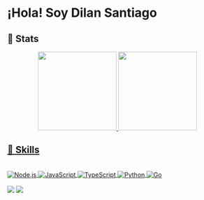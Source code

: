 # ¡Hola! Soy Dilan Santiago

## 📝 Stats

<div align="center">
  <a href="https://github.com/DilanAriza">
  <img height="180em" src="https://github-readme-stats.vercel.app/api?username=DilanAriza&show_icons=true&theme=dark&include_all_commits=true&count_private=true"/>
  <img height="180em" src="https://github-readme-stats.vercel.app/api/top-langs/?username=DilanAriza&layout=compact&langs_count=20&theme=dark"/>
</div>
  
## 🚀 Skills
  
<div style="display: inline_block"><br>
  <img align="center" alt="Node.js" src="https://img.shields.io/badge/Node.js-43853D?style=for-the-badge&logo=node.js&logoColor=white">
  <img align="center" alt="JavaScript" src="https://img.shields.io/badge/JavaScript-323330?style=for-the-badge&logo=javascript&logoColor=F7DF1E">
  <img align="center" alt="TypeScript" src="https://img.shields.io/badge/TypeScript-007ACC?style=for-the-badge&logo=typescript&logoColor=white">
  <img align="center" alt="Python" src="https://img.shields.io/badge/Python-14354C?style=for-the-badge&logo=python&logoColor=white">
  <img align="center" alt="Go" src="https://img.shields.io/badge/Go-00ADD8?style=for-the-badge&logo=go&logoColor=white">
</div>
   
<br>
<div>
  <a href="https://www.linkedin.com/in/dilan-santiago-ariza-canon-722a471b1/" target="_blank"><img src="https://img.shields.io/badge/-LinkedIn-%230077B5?style=for-the-badge&logo=linkedin&logoColor=white" target="_blank"></a> 
  <a href="mailto:dilansantiagoariza@gmail.com" target="_blank"><img src="https://img.shields.io/badge/Gmail-D14836?style=for-the-badge&logo=gmail&logoColor=white" target="_blank"></a> 
</div>
